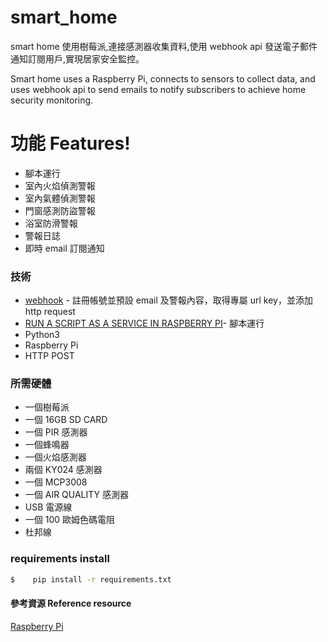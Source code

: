 # smart_home

smart home 使用樹莓派,連接感測器收集資料,使用 webhook api 發送電子郵件通知訂閱用戶,實現居家安全監控。

Smart home uses a Raspberry Pi, connects to sensors to collect data,
and uses webhook api to send emails to notify subscribers to achieve home security monitoring.

# 功能 Features!

- 腳本運行
- 室內火焰偵測警報
- 室內氣體偵測警報
- 門窗感測防盜警報
- 浴室防滑警報
- 警報日誌
- 即時 email 訂閱通知

### 技術

- [webhook](https://ifttt.com/applets/Zp6vmhJx-get-an-email-when-webhooks-publishes-a-new-trigger-or-action?term=webhook) - 註冊帳號並預設 email 及警報內容，取得專屬 url key，並添加 http request
- [RUN A SCRIPT AS A SERVICE IN RASPBERRY PI](http://www.diegoacuna.me/how-to-run-a-script-as-a-service-in-raspberry-pi-raspbian-jessie/?fbclid=IwAR0WYwCgxtz1eEy-FjbpWr50aqoabVS2MkNYJ4UrLyqSpqFt-rRdiXUY9tc)- 腳本運行
- Python3
- Raspberry Pi
- HTTP POST

### 所需硬體

- 一個樹莓派
- 一個 16GB SD CARD
- 一個 PIR 感測器
- 一個蜂鳴器
- 一個火焰感測器
- 兩個 KY024 感測器
- 一個 MCP3008
- 一個 AIR QUALITY 感測器
- USB 電源線
- 一個 100 歐姆色碼電阻
- 杜邦線

### requirements install

```sh
$    pip install -r requirements.txt
```

#### 參考資源 Reference resource

[Raspberry Pi](https://www.w3schools.com/nodejs/nodejs_raspberrypi.asp)
